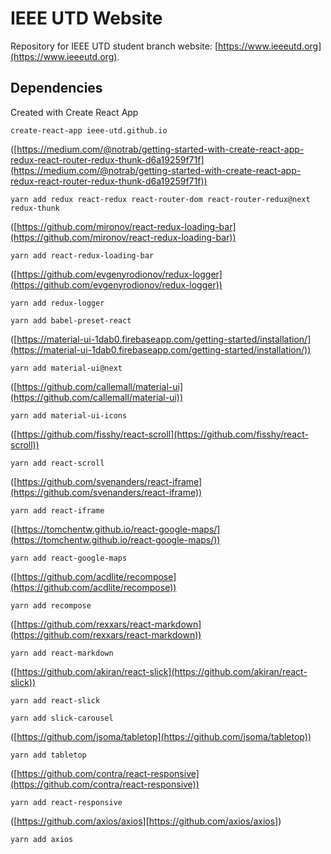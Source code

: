 # IEEE UTD Website

Repository for IEEE UTD student branch website: [https://www.ieeeutd.org](https://www.ieeeutd.org).

## Dependencies

Created with Create React App

`create-react-app ieee-utd.github.io`

([https://medium.com/@notrab/getting-started-with-create-react-app-redux-react-router-redux-thunk-d6a19259f71f](https://medium.com/@notrab/getting-started-with-create-react-app-redux-react-router-redux-thunk-d6a19259f71f))

`yarn add redux react-redux react-router-dom react-router-redux@next redux-thunk`

([https://github.com/mironov/react-redux-loading-bar](https://github.com/mironov/react-redux-loading-bar))

`yarn add react-redux-loading-bar`

([https://github.com/evgenyrodionov/redux-logger](https://github.com/evgenyrodionov/redux-logger))

`yarn add redux-logger`

`yarn add babel-preset-react`

([https://material-ui-1dab0.firebaseapp.com/getting-started/installation/](https://material-ui-1dab0.firebaseapp.com/getting-started/installation/))

`yarn add material-ui@next`

([https://github.com/callemall/material-ui](https://github.com/callemall/material-ui))

`yarn add material-ui-icons`

([https://github.com/fisshy/react-scroll](https://github.com/fisshy/react-scroll))

`yarn add react-scroll`

([https://github.com/svenanders/react-iframe](https://github.com/svenanders/react-iframe))

`yarn add react-iframe`

([https://tomchentw.github.io/react-google-maps/](https://tomchentw.github.io/react-google-maps/))

`yarn add react-google-maps`

([https://github.com/acdlite/recompose](https://github.com/acdlite/recompose))

`yarn add recompose`

([https://github.com/rexxars/react-markdown](https://github.com/rexxars/react-markdown))

`yarn add react-markdown`

([https://github.com/akiran/react-slick](https://github.com/akiran/react-slick))

`yarn add react-slick`

`yarn add slick-carousel`

([https://github.com/jsoma/tabletop](https://github.com/jsoma/tabletop))

`yarn add tabletop`

([https://github.com/contra/react-responsive](https://github.com/contra/react-responsive))

`yarn add react-responsive`

([https://github.com/axios/axios][https://github.com/axios/axios])

`yarn add axios`